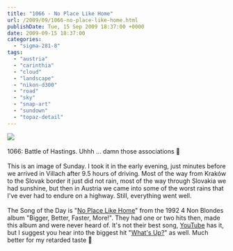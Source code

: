 ```yaml
---
title: "1066 - No Place Like Home"
url: /2009/09/1066-no-place-like-home.html
publishDate: Tue, 15 Sep 2009 18:37:00 +0000
date: 2009-09-15 18:37:00
categories: 
  - "sigma-281-8"
tags: 
  - "austria"
  - "carinthia"
  - "cloud"
  - "landscape"
  - "nikon-d300"
  - "road"
  - "sky"
  - "snap-art"
  - "sundown"
  - "topaz-detail"
---
```

<a href="https://d25zfm9zpd7gm5.cloudfront.net/1200x1200/2009/20090913_184638_ps.jpg" target="_blank"><img src="https://d25zfm9zpd7gm5.cloudfront.net/0600x0600/2009/20090913_184638_ps.jpg"/></a><br/><br/>1066: Battle of Hastings. Uhhh ... damn those associations 🙂<br/><br/> This is an image of Sunday. I took it in the early evening, just minutes before we arrived in Villach after 9.5 hours of driving. Most of the way from Kraków to the Slovak border it just did not rain, most of the way through Slovakia we had sunshine, but then in Austria we came into some of the worst rains that I've ever had to endure on a highway. Still, everything went well.<br/><br/>The Song of the Day is "<a href="http://www.lyricsmode.com/lyrics/0-9/4_non_blondes/no_place_like_home.html" target="_blank">No Place Like Home</a>" from the 1992 4 Non Blondes album "Bigger, Better, Faster, More!". They had one or two hits then, made this album and were never heard of. It's not their best song, <a href="http://www.youtube.com/watch?v=TtnXxhfDI5g" target="_blank">YouTube</a> has it, but I suggest you hear into the biggest hit "<a href="http://www.youtube.com/watch?v=mXcQGsoDkDk&NR=1" target="_blank">What's Up?</a>" as well. Much better for my retarded taste 🙂
